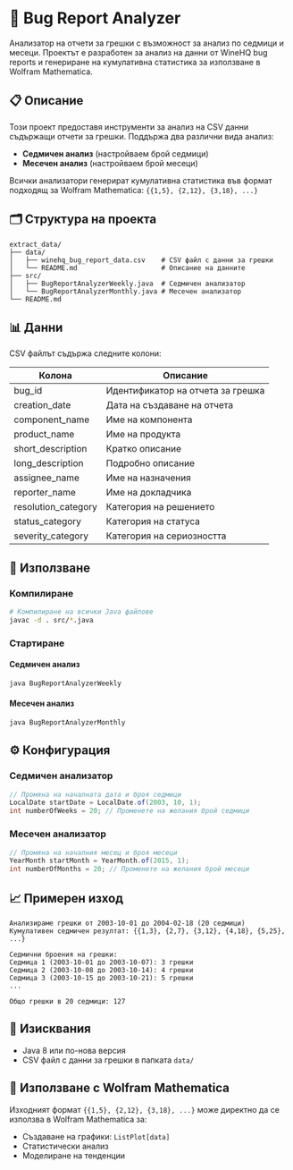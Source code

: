 # 🐛 Bug Report Analyzer

Анализатор на отчети за грешки с възможност за анализ по седмици и месеци. Проектът е разработен за анализ на данни от WineHQ bug reports и генериране на кумулативна статистика за използване в Wolfram Mathematica.

## 📋 Описание

Този проект предоставя инструменти за анализ на CSV данни съдържащи отчети за грешки. Поддържа два различни вида анализ:

- **Седмичен анализ** (настройваем брой седмици)
- **Месечен анализ** (настройваем брой месеци)

Всички анализатори генерират кумулативна статистика във формат подходящ за Wolfram Mathematica: `{{1,5}, {2,12}, {3,18}, ...}`

## 🗂️ Структура на проекта

```
extract_data/
├── data/
│   ├── winehq_bug_report_data.csv    # CSV файл с данни за грешки
│   └── README.md                     # Описание на данните
├── src/
│   ├── BugReportAnalyzerWeekly.java  # Седмичен анализатор
│   └── BugReportAnalyzerMonthly.java # Месечен анализатор
└── README.md
```

## 📊 Данни

CSV файлът съдържа следните колони:

| Колона | Описание |
|--------|----------|
| bug_id | Идентификатор на отчета за грешка |
| creation_date | Дата на създаване на отчета |
| component_name | Име на компонента |
| product_name | Име на продукта |
| short_description | Кратко описание |
| long_description | Подробно описание |
| assignee_name | Име на назначения |
| reporter_name | Име на докладчика |
| resolution_category | Категория на решението |
| status_category | Категория на статуса |
| severity_category | Категория на сериозността |

## 🚀 Използване

### Компилиране

```bash
# Компилиране на всички Java файлове
javac -d . src/*.java
```

### Стартиране

#### Седмичен анализ
```bash
java BugReportAnalyzerWeekly
```

#### Месечен анализ
```bash
java BugReportAnalyzerMonthly
```

## ⚙️ Конфигурация

### Седмичен анализатор

```java
// Промяна на началната дата и броя седмици
LocalDate startDate = LocalDate.of(2003, 10, 1);
int numberOfWeeks = 20; // Променете на желания брой седмици
```

### Месечен анализатор

```java
// Промяна на началния месец и броя месеци
YearMonth startMonth = YearMonth.of(2015, 1);
int numberOfMonths = 20; // Променете на желания брой месеци
```

## 📈 Примерен изход

```
Анализираме грешки от 2003-10-01 до 2004-02-18 (20 седмици)
Кумулативен седмичен резултат: {{1,3}, {2,7}, {3,12}, {4,18}, {5,25}, ...}

Седмични броения на грешки:
Седмица 1 (2003-10-01 до 2003-10-07): 3 грешки
Седмица 2 (2003-10-08 до 2003-10-14): 4 грешки
Седмица 3 (2003-10-15 до 2003-10-21): 5 грешки
...

Общо грешки в 20 седмици: 127
```

## 🔧 Изисквания

- Java 8 или по-нова версия
- CSV файл с данни за грешки в папката `data/`

## 🎯 Използване с Wolfram Mathematica

Изходният формат `{{1,5}, {2,12}, {3,18}, ...}` може директно да се използва в Wolfram Mathematica за:

- Създаване на графики: `ListPlot[data]`
- Статистически анализ
- Моделиране на тенденции
